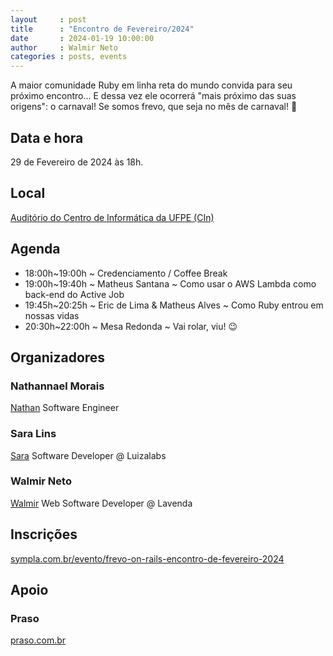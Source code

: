 ```yaml
---
layout     : post
title      : "Encontro de Fevereiro/2024"
date       : 2024-01-19 10:00:00
author     : Walmir Neto
categories : posts, events
---
```


A maior comunidade Ruby em linha reta do mundo convida para seu próximo encontro... E dessa vez ele ocorrerá "mais próximo das suas origens": o carnaval! Se somos frevo, que seja no mês de carnaval! 🥳

## Data e hora

29 de Fevereiro de 2024 às 18h.

## Local

[Auditório do Centro de Informática da UFPE (CIn)](https://maps.app.goo.gl/jAPMxzx9W6kfDUDz7)

## Agenda

- 18:00h~19:00h ~ Credenciamento / Coffee Break
- 19:00h~19:40h ~ Matheus Santana ~ Como usar o AWS Lambda como back-end do Active Job
- 19:45h~20:25h ~ Eric de Lima & Matheus Alves ~ Como Ruby entrou em nossas vidas
- 20:30h~22:00h ~ Mesa Redonda ~ Vai rolar, viu! 😉

## Organizadores

### Nathannael Morais

[Nathan](https://www.linkedin.com/in/nathannael) Software Engineer

### Sara Lins

[Sara](https://www.linkedin.com/in/saranicoly) Software Developer @ Luizalabs

### Walmir Neto

[Walmir](https://walmir.dev) Web Software Developer @ Lavenda

## Inscrições

[sympla.com.br/evento/frevo-on-rails-encontro-de-fevereiro-2024](https://www.sympla.com.br/evento/frevo-on-rails-encontro-de-fevereiro-2024/2312661)

## Apoio

### Praso
[praso.com.br](https://praso.com.br)
